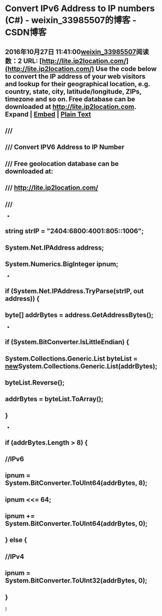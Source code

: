 # Convert IPv6 Address to IP numbers (C#) - weixin_33985507的博客 - CSDN博客
2016年10月27日 11:41:00[weixin_33985507](https://me.csdn.net/weixin_33985507)阅读数：2
URL: [http://lite.ip2location.com/](http://lite.ip2location.com/)
Use the code below to convert the IP address of your web visitors and lookup for their geographical location, e.g. country, state, city, latitude/longitude, ZIPs, timezone and so on. Free database can be downloaded at http://lite.ip2location.com.
Expand | [Embed](http://snipplr.com/view/84723/#) | [Plain Text](http://snipplr.com/view.php?codeview&id=84723)
- 
/// <summary>
- 
/// Convert IPV6 Address to IP Number
- 
/// Free geolocation database can be downloaded at:
- 
/// http://lite.ip2location.com/
- 
/// </summary>
- 
- 
string strIP = "2404:6800:4001:805::1006";
- 
System.Net.IPAddress address;
- 
System.Numerics.BigInteger ipnum;
- 
- 
if (System.Net.IPAddress.TryParse(strIP, out address)) {
- 
byte[] addrBytes = address.GetAddressBytes();
- 
- 
if (System.BitConverter.IsLittleEndian) {
- 
System.Collections.Generic.List<byte> byteList = [new](http://www.google.com/search?q=new+msdn.microsoft.com)System.Collections.Generic.List<byte>(addrBytes);
- 
byteList.Reverse();
- 
addrBytes = byteList.ToArray();
- 
}
- 
- 
if (addrBytes.Length > 8) {
- 
//IPv6
- 
ipnum = System.BitConverter.ToUInt64(addrBytes, 8);
- 
ipnum <<= 64;
- 
ipnum += System.BitConverter.ToUInt64(addrBytes, 0);
- 
} else {
- 
//IPv4
- 
ipnum = System.BitConverter.ToUInt32(addrBytes, 0);
- 
}
- 
}
